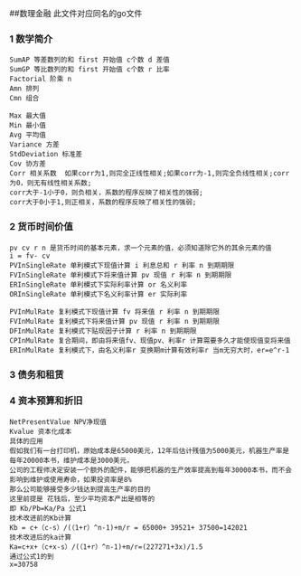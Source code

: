 ##数理金融
    此文件对应同名的go文件
### 1 数学简介
    SumAP 等差数列的和 first 开始值 c个数 d 差值
    SumGP 等比数列的和 first 开始值 c个数 r 比率
    Factorial 阶乘 n
    Amn 排列
    Cmn 组合

    Max 最大值
    Min 最小值
    Avg 平均值
    Variance 方差
    StdDeviation 标准差
    Cov 协方差
    Corr 相关系数  如果corr为1,则完全正线性相关;如果corr为-1,则完全负线性相关;corr为0，则无有线性相关系数;
    corr大于-1小于0，则负相关，系数的程序反映了相关性的强弱;
    corr大于0小于1,则正相关，系数的程序反映了相关性的强弱;
### 2 货币时间价值
    pv cv r n 是货币时间的基本元素，求一个元素的值，必须知道除它外的其余元素的值 
    i = fv- cv
    PVInSingleRate 单利模式下现值计算 i 利息总和 r 利率 n 到期期限
    FVInSingleRate 单利模式下将来值计算 pv 现值 r 利率 n 到期期限
    ERInSingleRate 单利模式下实际利率计算 or 名义利率
    ORInSingleRate 单利模式下名义利率计算 er 实际利率
    
    PVInMulRate 复利模式下现值计算 fv 将来值 r 利率 n 到期期限
    FVInMulRate 复利模式下将来值计算 pv 现值 r 利率 n 到期期限
    DFInMulRate 复利模式下贴现因子计算 r 利率 n 到期期限
    CPInMulRate 复合期间，即由将来值fv、现值pv、利率r 计算需要多久才能使现值变将来值
    ERInMulRate 复利模式下，由名义利率r 变换期m计算有效利率r 当m无穷大时，er=e^r-1
### 3 债务和租赁

### 4 资本预算和折旧
    NetPresentValue NPV净现值
    Kvalue 资本化成本
    具体的应用
    假如我们有一台打印机，原始成本是65000美元，12年后估计残值为5000美元，机器生产率是每年20000本书，维护成本是3000美元，
    公司的工程师决定安装一个额外的配件，能够把机器的生产效率提高到每年30000本书，而不会影响到维护或使用寿命，如果投资率是8%
    那么公司能够接受多少钱达到提高生产率的目的
    这里前提是 花钱后，至少平均资本产出是相等的
    即 Kb/Pb=Ka/Pa 公式1
    技术改进前的Kb计算
    Kb = c+（c-s）/(（1+r）^n-1)+m/r = 65000+ 39521+ 37500=142021
    技术改进后的ka计算
    Ka=c+x+（c+x-s）/(（1+r）^n-1)+m/r=(227271+3x)/1.5
    通过公式1的到
    x=30758